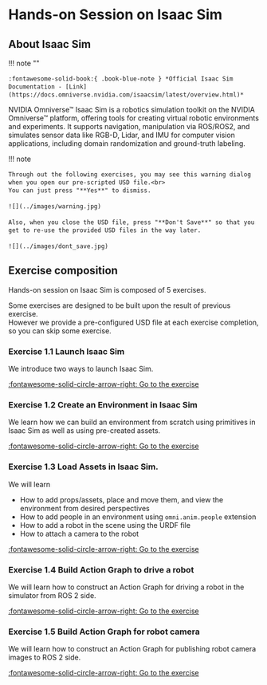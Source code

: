 # Hands-on Session on Isaac Sim

## About Isaac Sim

!!! note ""

    :fontawesome-solid-book:{ .book-blue-note } *Official Isaac Sim Documentation - [Link](https://docs.omniverse.nvidia.com/isaacsim/latest/overview.html)*

NVIDIA Omniverse™ Isaac Sim is a robotics simulation toolkit on the NVIDIA Omniverse™ platform, offering tools for creating virtual robotic environments and experiments. It supports navigation, manipulation via ROS/ROS2, and simulates sensor data like RGB-D, Lidar, and IMU for computer vision applications, including domain randomization and ground-truth labeling.

!!! note

    Through out the following exercises, you may see this warning dialog when you open our pre-scripted USD file.<br>
    You can just press "**Yes**" to dismiss.

    ![](../images/warning.jpg)

    Also, when you close the USD file, press "**Don't Save**" so that you get to re-use the provided USD files in the way later.

    ![](../images/dont_save.jpg)

## Exercise composition

Hands-on session on Isaac Sim is composed of 5 exercises.

Some exercises are designed to be built upon the result of previous exercise.<br> However we provide a pre-configured USD file at each exercise completion, so you can skip some exercise.

### Exercise 1.1 Launch Isaac Sim

We introduce two ways to launch Isaac Sim.

[:fontawesome-solid-circle-arrow-right: Go to the exercise](./isaac-sim_01.md) 

### Exercise 1.2 Create an Environment in Isaac Sim

We learn how we can build an environment from scratch using primitives in Isaac Sim as well as using pre-created assets. 

[:fontawesome-solid-circle-arrow-right: Go to the exercise](./isaac-sim_02.md) 

### Exercise 1.3 Load Assets in Isaac Sim.

We will learn

- How to add props/assets, place and move them, and view the environment from desired perspectives
- How to add people in an environment using `omni.anim.people` extension
- How to add a robot in the scene using the URDF file
- How to attach a camera to the robot

[:fontawesome-solid-circle-arrow-right: Go to the exercise](./isaac-sim_03.md) 

### Exercise 1.4 Build Action Graph to drive a robot

We will learn how to construct an Action Graph for driving a robot in the simulator from ROS 2 side.

[:fontawesome-solid-circle-arrow-right: Go to the exercise](./isaac-sim_04.md) 

### Exercise 1.5 Build Action Graph for robot camera

We will learn how to construct an Action Graph for publishing robot camera images to ROS 2 side.

[:fontawesome-solid-circle-arrow-right: Go to the exercise](./isaac-sim_05.md) 

